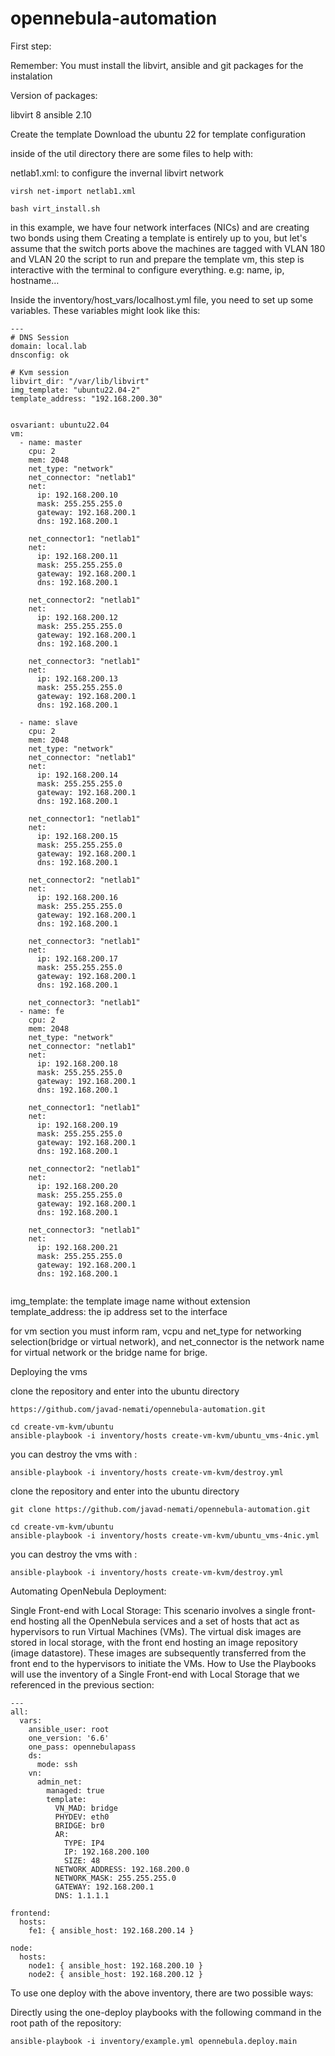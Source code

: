 
# opennebula-automation
First step:

Remember: You must install the libvirt, ansible and git packages for the instalation

Version of packages:

libvirt 8
ansible 2.10


Create the template Download the ubuntu  22 for template configuration


inside of the util directory there are some files to help with:

netlab1.xml: to configure the invernal libvirt network

```
virsh net-import netlab1.xml
```


```
bash virt_install.sh
```

in this example, we have four network interfaces (NICs) and are creating two bonds using them
Creating a template is entirely up to you, but let's assume that the switch ports above the machines are tagged with VLAN 180 and VLAN 20
the script to run and prepare the template vm, this step is interactive with the terminal to configure everything. e.g: name, ip, hostname…


Inside the inventory/host_vars/localhost.yml file, you need to set up some variables. These variables might look like this:

```
---
# DNS Session
domain: local.lab
dnsconfig: ok

# Kvm session
libvirt_dir: "/var/lib/libvirt"
img_template: "ubuntu22.04-2"
template_address: "192.168.200.30"


osvariant: ubuntu22.04
vm:
  - name: master
    cpu: 2
    mem: 2048
    net_type: "network"
    net_connector: "netlab1"
    net:
      ip: 192.168.200.10
      mask: 255.255.255.0
      gateway: 192.168.200.1
      dns: 192.168.200.1

    net_connector1: "netlab1"
    net:
      ip: 192.168.200.11
      mask: 255.255.255.0
      gateway: 192.168.200.1
      dns: 192.168.200.1

    net_connector2: "netlab1"
    net:
      ip: 192.168.200.12
      mask: 255.255.255.0
      gateway: 192.168.200.1
      dns: 192.168.200.1

    net_connector3: "netlab1"
    net:
      ip: 192.168.200.13
      mask: 255.255.255.0
      gateway: 192.168.200.1
      dns: 192.168.200.1

  - name: slave
    cpu: 2
    mem: 2048
    net_type: "network"
    net_connector: "netlab1"
    net:
      ip: 192.168.200.14
      mask: 255.255.255.0
      gateway: 192.168.200.1
      dns: 192.168.200.1

    net_connector1: "netlab1"
    net:
      ip: 192.168.200.15
      mask: 255.255.255.0
      gateway: 192.168.200.1
      dns: 192.168.200.1

    net_connector2: "netlab1"
    net:
      ip: 192.168.200.16
      mask: 255.255.255.0
      gateway: 192.168.200.1
      dns: 192.168.200.1

    net_connector3: "netlab1"
    net:
      ip: 192.168.200.17
      mask: 255.255.255.0
      gateway: 192.168.200.1
      dns: 192.168.200.1

    net_connector3: "netlab1"
  - name: fe
    cpu: 2
    mem: 2048
    net_type: "network"
    net_connector: "netlab1"
    net:
      ip: 192.168.200.18
      mask: 255.255.255.0
      gateway: 192.168.200.1
      dns: 192.168.200.1

    net_connector1: "netlab1"
    net:
      ip: 192.168.200.19
      mask: 255.255.255.0
      gateway: 192.168.200.1
      dns: 192.168.200.1

    net_connector2: "netlab1"
    net:
      ip: 192.168.200.20
      mask: 255.255.255.0
      gateway: 192.168.200.1
      dns: 192.168.200.1

    net_connector3: "netlab1"
    net:
      ip: 192.168.200.21
      mask: 255.255.255.0
      gateway: 192.168.200.1
      dns: 192.168.200.1


```






img_template: the template image name without extension template_address: the ip address set to the interface


for vm section you must inform ram, vcpu and net_type for networking selection(bridge or virtual network), and net_connector is the network name for virtual network or the bridge name for brige.




Deploying the vms


clone the repository and enter into the ubuntu directory
```
https://github.com/javad-nemati/opennebula-automation.git
```
```
cd create-vm-kvm/ubuntu
ansible-playbook -i inventory/hosts create-vm-kvm/ubuntu_vms-4nic.yml
```
you can destroy the vms with :
```
ansible-playbook -i inventory/hosts create-vm-kvm/destroy.yml
```




clone the repository and enter into the ubuntu directory
```
git clone https://github.com/javad-nemati/opennebula-automation.git
```
```
cd create-vm-kvm/ubuntu
ansible-playbook -i inventory/hosts create-vm-kvm/ubuntu_vms-4nic.yml
```
you can destroy the vms with :
```
ansible-playbook -i inventory/hosts create-vm-kvm/destroy.yml
```

Automating OpenNebula Deployment:

Single Front-end with Local Storage: This scenario involves a single front-end hosting all the OpenNebula services and a set of hosts that act as hypervisors to run Virtual Machines (VMs). The virtual disk images are stored in local storage, with the front end hosting an image repository (image datastore). These images are subsequently transferred from the front end to the hypervisors to initiate the VMs.
How to Use the Playbooks
will use the inventory of a Single Front-end with Local Storage that we referenced in the previous section:
```
---
all:
  vars:
    ansible_user: root
    one_version: '6.6'
    one_pass: opennebulapass
    ds:
      mode: ssh
    vn:
      admin_net:
        managed: true
        template:
          VN_MAD: bridge
          PHYDEV: eth0
          BRIDGE: br0
          AR:
            TYPE: IP4
            IP: 192.168.200.100
            SIZE: 48
          NETWORK_ADDRESS: 192.168.200.0
          NETWORK_MASK: 255.255.255.0
          GATEWAY: 192.168.200.1
          DNS: 1.1.1.1

frontend:
  hosts:
    fe1: { ansible_host: 192.168.200.14 }

node:
  hosts:
    node1: { ansible_host: 192.168.200.10 }
    node2: { ansible_host: 192.168.200.12 }

```

To use one deploy with the above inventory, there are two possible ways:

Directly using the one-deploy playbooks with the following command in the root path of the repository:
```
ansible-playbook -i inventory/example.yml opennebula.deploy.main
```

